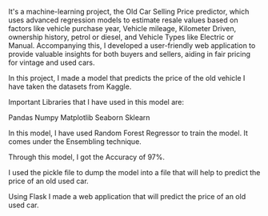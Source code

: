 It's a machine-learning project, the Old Car Selling Price predictor, which uses advanced regression models to estimate resale values based on factors like vehicle purchase year, Vehicle mileage, Kilometer Driven, ownership history, petrol or diesel, and Vehicle Types like Electric or Manual. Accompanying this, I developed a user-friendly web application to provide valuable insights for both buyers and sellers, aiding in fair pricing for vintage and used cars.

In this project, I made a model that predicts the price of the old vehicle I have taken the datasets from Kaggle.

Important Libraries that I have used in this model are:

Pandas
Numpy
Matplotlib
Seaborn
Sklearn

In this model, I have used Random Forest Regressor to train the model. It comes under the Ensembling technique.

Through this model, I got the Accuracy of 97%.

I used the pickle file to dump the model into a file that will help to predict the price of an old used car.

Using Flask I made a web application that will predict the price of an old used car.
